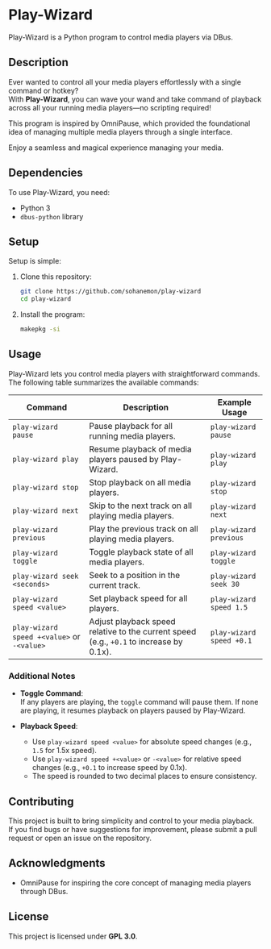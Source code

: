 # **Play-Wizard**

Play-Wizard is a Python program to control media players via DBus.

## **Description**

Ever wanted to control all your media players effortlessly with a single command or hotkey?  
With **Play-Wizard**, you can wave your wand and take command of playback across all your running media players—no scripting required!  

This program is inspired by OmniPause, which provided the foundational idea of managing multiple media players through a single interface.

Enjoy a seamless and magical experience managing your media.

## **Dependencies**

To use Play-Wizard, you need:  
- Python 3  
- `dbus-python` library  

## **Setup**

Setup is simple:  
1. Clone this repository:  
   ```bash
   git clone https://github.com/sohanemon/play-wizard
   cd play-wizard
   ```  
2. Install the program:  
   ```bash
   makepkg -si
   ```  

## **Usage**

Play-Wizard lets you control media players with straightforward commands. The following table summarizes the available commands:

| **Command**                | **Description**                                                                                   | **Example Usage**                    |
|----------------------------|---------------------------------------------------------------------------------------------------|--------------------------------------|
| `play-wizard pause`        | Pause playback for all running media players.                                                    | `play-wizard pause`                 |
| `play-wizard play`         | Resume playback of media players paused by Play-Wizard.                                          | `play-wizard play`                  |
| `play-wizard stop`         | Stop playback on all media players.                                                              | `play-wizard stop`                  |
| `play-wizard next`         | Skip to the next track on all playing media players.                                             | `play-wizard next`                  |
| `play-wizard previous`     | Play the previous track on all playing media players.                                            | `play-wizard previous`              |
| `play-wizard toggle`       | Toggle playback state of all media players.                                                     | `play-wizard toggle`                |
| `play-wizard seek <seconds>` | Seek to a position in the current track.                                                       | `play-wizard seek 30`               |
| `play-wizard speed <value>` | Set playback speed for all players.                                                             | `play-wizard speed 1.5`             |
| `play-wizard speed +<value>` or `-<value>` | Adjust playback speed relative to the current speed (e.g., `+0.1` to increase by 0.1x). | `play-wizard speed +0.1`            |

### **Additional Notes**
- **Toggle Command**:  
  If any players are playing, the `toggle` command will pause them. If none are playing, it resumes playback on players paused by Play-Wizard.  

- **Playback Speed**:  
  - Use `play-wizard speed <value>` for absolute speed changes (e.g., `1.5` for 1.5x speed).  
  - Use `play-wizard speed +<value>` or `-<value>` for relative speed changes (e.g., `+0.1` to increase speed by 0.1x).  
  - The speed is rounded to two decimal places to ensure consistency.  


## **Contributing**

This project is built to bring simplicity and control to your media playback.  
If you find bugs or have suggestions for improvement, please submit a pull request or open an issue on the repository.  

## Acknowledgments

- OmniPause for inspiring the core concept of managing media players through DBus.

## **License**

This project is licensed under **GPL 3.0**.  

